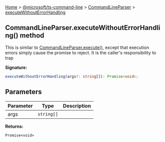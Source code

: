 [Home](./index) &gt; [@microsoft/ts-command-line](./ts-command-line.md) &gt; [CommandLineParser](./ts-command-line.commandlineparser.md) &gt; [executeWithoutErrorHandling](./ts-command-line.commandlineparser.executewithouterrorhandling.md)

## CommandLineParser.executeWithoutErrorHandling() method

This is similar to [CommandLineParser.execute()](./ts-command-line.commandlineparser.execute.md)<!-- -->, except that execution errors simply cause the promise to reject. It is the caller's responsibility to trap

<b>Signature:</b>

```typescript
executeWithoutErrorHandling(args?: string[]): Promise<void>;
```

## Parameters

|  Parameter | Type | Description |
|  --- | --- | --- |
|  args | `string[]` |  |

<b>Returns:</b>

`Promise<void>`

